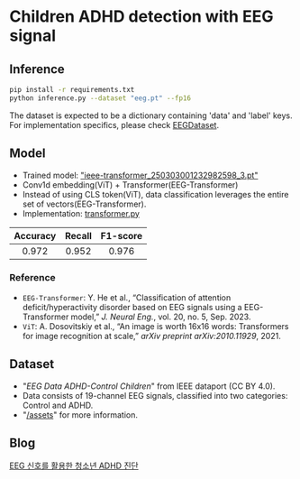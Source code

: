 # Children ADHD detection with EEG signal

## Inference

```bash
pip install -r requirements.txt
python inference.py --dataset "eeg.pt" --fp16
```

The dataset is expected to be a dictionary containing 'data' and 'label' keys. For implementation specifics, please check [EEGDataset](/utils/data.py).

## Model

- Trained model: ["ieee-transformer_250303001232982598_3.pt"](/log)
- Conv1d embedding(ViT) + Transformer(EEG-Transformer)
- Instead of using CLS token(ViT), data classification leverages the entire set of vectors(EEG-Transformer).
- Implementation: [transformer.py](/models/transformer.py)

| Accuracy | Recall | F1-score |
|:--------:|:------:|:--------:|
|  0.972   | 0.952  |  0.976   |

### Reference

- `EEG-Transformer`: Y. He et al., “Classification of attention deficit/hyperactivity disorder based on EEG signals using a EEG-Transformer model,” _J. Neural Eng._, vol. 20, no. 5, Sep. 2023.
- `ViT`: A. Dosovitskiy et al., “An image is worth 16x16 words: Transformers for image recognition at scale,” _arXiv preprint arXiv:2010.11929_, 2021.

## Dataset

- "_EEG Data ADHD-Control Children_" from IEEE dataport (CC BY 4.0).
- Data consists of 19-channel EEG signals, classified into two categories: Control and ADHD.
- "[/assets](/assets)" for more information.

## Blog

[EEG 신호를 활용한 청소년 ADHD 진단](https://denev6.github.io/projects/2025/03/05/eeg-transformer.html)
